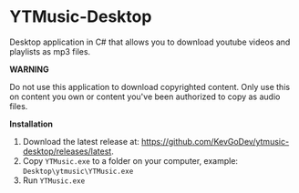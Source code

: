 # YTMusic-Desktop

Desktop application in C# that allows you to download youtube videos and playlists as mp3 files.

**WARNING**

Do not use this application to download copyrighted content. Only use this on content you own or content you've been authorized to copy as audio files.

**Installation**

1. Download the latest release at: https://github.com/KevGoDev/ytmusic-desktop/releases/latest.
2. Copy `YTMusic.exe` to a folder on your computer, example: `Desktop\ytmusic\YTMusic.exe`
3. Run `YTMusic.exe`
